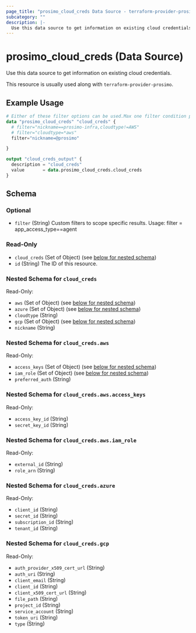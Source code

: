 ```yaml
---
page_title: "prosimo_cloud_creds Data Source - terraform-provider-prosimo"
subcategory: ""
description: |-
  Use this data source to get information on existing cloud credentials.
---
```


# prosimo_cloud_creds (Data Source)

Use this data source to get information on existing cloud credentials.

This resource is usually used along with `terraform-provider-prosimo`.



## Example Usage

```terraform
# Either of these filter options can be used.Max one filter condition per request. 
data "prosimo_cloud_creds" "cloud_creds" {
  # filter="nickname==prosimo-infra,cloudtype!=AWS"
  # filter="cloudtype=*aws"
  filter="nickname=@prosimo"

}

output "cloud_creds_output" {
  description = "cloud_creds"
  value       = data.prosimo_cloud_creds.cloud_creds
}
```

<!-- schema generated by tfplugindocs -->
## Schema

### Optional

- `filter` (String) Custom filters to scope specific results. Usage: filter = app_access_type==agent

### Read-Only

- `cloud_creds` (Set of Object) (see [below for nested schema](#nestedatt--cloud_creds))
- `id` (String) The ID of this resource.

<a id="nestedatt--cloud_creds"></a>
### Nested Schema for `cloud_creds`

Read-Only:

- `aws` (Set of Object) (see [below for nested schema](#nestedobjatt--cloud_creds--aws))
- `azure` (Set of Object) (see [below for nested schema](#nestedobjatt--cloud_creds--azure))
- `cloudtype` (String)
- `gcp` (Set of Object) (see [below for nested schema](#nestedobjatt--cloud_creds--gcp))
- `nickname` (String)

<a id="nestedobjatt--cloud_creds--aws"></a>
### Nested Schema for `cloud_creds.aws`

Read-Only:

- `access_keys` (Set of Object) (see [below for nested schema](#nestedobjatt--cloud_creds--aws--access_keys))
- `iam_role` (Set of Object) (see [below for nested schema](#nestedobjatt--cloud_creds--aws--iam_role))
- `preferred_auth` (String)

<a id="nestedobjatt--cloud_creds--aws--access_keys"></a>
### Nested Schema for `cloud_creds.aws.access_keys`

Read-Only:

- `access_key_id` (String)
- `secret_key_id` (String)


<a id="nestedobjatt--cloud_creds--aws--iam_role"></a>
### Nested Schema for `cloud_creds.aws.iam_role`

Read-Only:

- `external_id` (String)
- `role_arn` (String)



<a id="nestedobjatt--cloud_creds--azure"></a>
### Nested Schema for `cloud_creds.azure`

Read-Only:

- `client_id` (String)
- `secret_id` (String)
- `subscription_id` (String)
- `tenant_id` (String)


<a id="nestedobjatt--cloud_creds--gcp"></a>
### Nested Schema for `cloud_creds.gcp`

Read-Only:

- `auth_provider_x509_cert_url` (String)
- `auth_uri` (String)
- `client_email` (String)
- `client_id` (String)
- `client_x509_cert_url` (String)
- `file_path` (String)
- `project_id` (String)
- `service_account` (String)
- `token_uri` (String)
- `type` (String)


